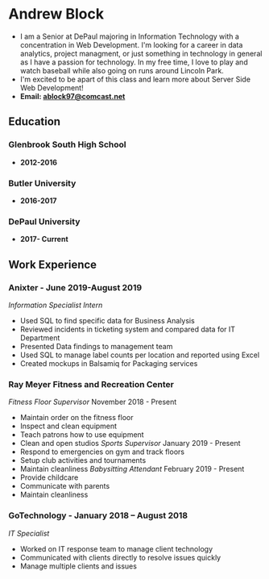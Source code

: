 # Andrew Block 
 - I am a Senior at DePaul majoring in Information Technology with a concentration in Web Development. I'm looking for a career in data analytics, project managment, or just something in technology in general as I have a passion for technology. In my free time, I love to play and watch baseball while also going on runs around Lincoln Park.
 - I'm excited to be apart of this class and learn more about Server Side Web Development!
 - **Email: ablock97@comcast.net**

## Education

### Glenbrook South High School
  - **2012-2016**
### Butler University
  - **2016-2017**
### DePaul University
  - **2017- Current**



## Work Experience 
 
### Anixter - June 2019-August 2019
_Information Specialist Intern_
  - Used SQL to find specific data for Business Analysis
  - Reviewed incidents in ticketing system and compared data for IT Department 
  - Presented Data findings to management team
  - Used SQL to manage label counts per location and reported using Excel 
  - Created mockups in Balsamiq for Packaging services
### Ray Meyer Fitness and Recreation Center
_Fitness Floor Supervisor_ November 2018 - Present
  - Maintain order on the fitness floor
  - Inspect and clean equipment
  - Teach patrons how to use equipment
  - Clean and open studios
_Sports Supervisor_ January 2019 - Present
  - Respond to emergencies on gym and track floors
  -	Setup club activities and tournaments
  - Maintain cleanliness
_Babysitting Attendant_ February 2019 - Present
  - Provide childcare 
  - Communicate with parents 
  - Maintain cleanliness
### GoTechnology - January 2018 – August 2018
_IT Specialist_
  -	Worked on IT response team to manage client technology
  - Communicated with clients directly to resolve issues quickly
  - Manage multiple clients and issues
  
  





  


